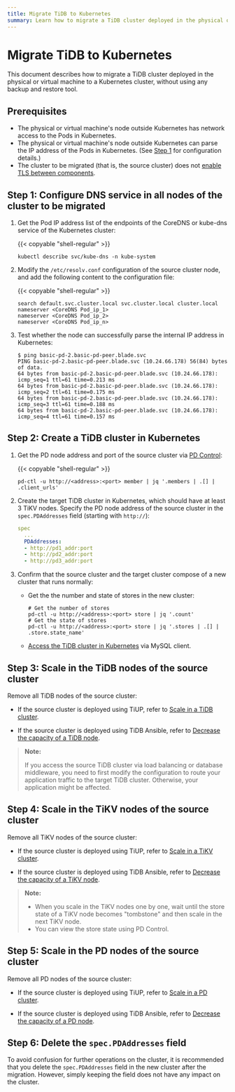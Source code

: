 ```yaml
---
title: Migrate TiDB to Kubernetes
summary: Learn how to migrate a TiDB cluster deployed in the physical or virtual machine to a Kubernetes cluster.
---
```


# Migrate TiDB to Kubernetes

This document describes how to migrate a TiDB cluster deployed in the physical or virtual machine to a Kubernetes cluster, without using any backup and restore tool.

## Prerequisites

- The physical or virtual machine's node outside Kubernetes has network access to the Pods in Kubernetes.
- The physical or virtual machine's node outside Kubernetes can parse the IP address of the Pods in Kubernetes. (See [Step 1](#step-1-configure-dns-service-in-all-nodes-of-the-cluster-to-be-migrated) for configuration details.)
- The cluster to be migrated (that is, the source cluster) does not [enable TLS between components](enable-tls-between-components.md).

## Step 1: Configure DNS service in all nodes of the cluster to be migrated

1. Get the Pod IP address list of the endpoints of the CoreDNS or kube-dns service of the Kubernetes cluster:

    {{< copyable "shell-regular" >}}

    ```shell
    kubectl describe svc/kube-dns -n kube-system
    ```

2. Modify the `/etc/resolv.conf` configuration of the source cluster node, and add the following content to the configuration file:

    {{< copyable "shell-regular" >}}

    ```shell
    search default.svc.cluster.local svc.cluster.local cluster.local  
    nameserver <CoreDNS Pod_ip_1>
    nameserver <CoreDNS Pod_ip_2>
    nameserver <CoreDNS Pod_ip_n>
    ```

3. Test whether the node can successfully parse the internal IP address in Kubernetes:

    ```shell
    $ ping basic-pd-2.basic-pd-peer.blade.svc
    PING basic-pd-2.basic-pd-peer.blade.svc (10.24.66.178) 56(84) bytes of data.
    64 bytes from basic-pd-2.basic-pd-peer.blade.svc (10.24.66.178): icmp_seq=1 ttl=61 time=0.213 ms
    64 bytes from basic-pd-2.basic-pd-peer.blade.svc (10.24.66.178): icmp_seq=2 ttl=61 time=0.175 ms
    64 bytes from basic-pd-2.basic-pd-peer.blade.svc (10.24.66.178): icmp_seq=3 ttl=61 time=0.188 ms
    64 bytes from basic-pd-2.basic-pd-peer.blade.svc (10.24.66.178): icmp_seq=4 ttl=61 time=0.157 ms
    ```

## Step 2: Create a TiDB cluster in Kubernetes

1. Get the PD node address and port of the source cluster via [PD Control](https://docs.pingcap.com/tidb/stable/pd-control):

    {{< copyable "shell-regular" >}}

    ```shell
    pd-ctl -u http://<address>:<port> member | jq '.members | .[] | .client_urls'
    ```

2. Create the target TiDB cluster in Kubernetes, which should have at least 3 TiKV nodes. Specify the PD node address of the source cluster in the `spec.PDAddresses` field (starting with `http://`):

    ```yaml
    spec
      ...
      PDAddresses:
      - http://pd1_addr:port
      - http://pd2_addr:port
      - http://pd3_addr:port
    ```

3. Confirm that the source cluster and the target cluster compose of a new cluster that runs normally:

    - Get the the number and state of stores in the new cluster:

        ```shell
        # Get the number of stores
        pd-ctl -u http://<address>:<port> store | jq '.count'
        # Get the state of stores
        pd-ctl -u http://<address>:<port> store | jq '.stores | .[] | .store.state_name'   
        ```
    
    - [Access the TiDB cluster in Kubernetes](access-tidb.md) via MySQL client.

## Step 3: Scale in the TiDB nodes of the source cluster

Remove all TiDB nodes of the source cluster:

- If the source cluster is deployed using TiUP, refer to [Scale in a TiDB cluster](https://docs.pingcap.com/tidb/stable/scale-tidb-using-tiup#scale-in-a-tidbpdtikv-cluster).

- If the source cluster is deployed using TiDB Ansible, refer to [Decrease the capacity of a TiDB node](https://docs.pingcap.com/tidb/stable/scale-tidb-using-ansible#decrease-the-capacity-of-a-tidb-node).

> **Note:**
>
> If you access the source TiDB cluster via load balancing or database middleware, you need to first modify the configuration to route your application traffic to the target TiDB cluster. Otherwise, your application might be affected.

## Step 4: Scale in the TiKV nodes of the source cluster

Remove all TiKV nodes of the source cluster:

- If the source cluster is deployed using TiUP, refer to [Scale in a TiKV cluster](https://docs.pingcap.com/tidb/stable/scale-tidb-using-tiup#scale-in-a-tidbpdtikv-cluster).

- If the source cluster is deployed using TiDB Ansible, refer to [Decrease the capacity of a TiKV node](https://docs.pingcap.com/tidb/stable/scale-tidb-using-ansible#decrease-the-capacity-of-a-tikv-node).

> **Note:**
>
> * When you scale in the TiKV nodes one by one, wait until the store state of a TiKV node becomes "tombstone" and then scale in the next TiKV node.
> * You can view the store state using PD Control.

## Step 5: Scale in the PD nodes of the source cluster

Remove all PD nodes of the source cluster:

- If the source cluster is deployed using TiUP, refer to [Scale in a PD cluster](https://docs.pingcap.com/tidb/stable/scale-tidb-using-tiup#scale-in-a-tidbpdtikv-cluster).

- If the source cluster is deployed using TiDB Ansible, refer to [Decrease the capacity of a PD node](https://docs.pingcap.com/tidb/stable/scale-tidb-using-ansible#decrease-the-capacity-of-a-pd-node).

## Step 6: Delete the `spec.PDAddresses` field

To avoid confusion for further operations on the cluster, it is recommended that you delete the `spec.PDAddresses` field in the new cluster after the migration. However, simply keeping the field does not have any impact on the cluster.
